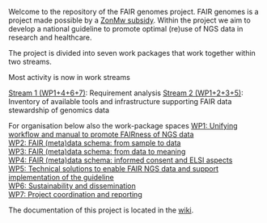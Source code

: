 Welcome to the repository of the FAIR genomes project. 
FAIR genomes is a project made possible by a [ZonMw subsidy](https://www.zonmw.nl/nl/onderzoek-resultaten/geneesmiddelen/programmas/project-detail/personalised-medicine/fair-genomes-a-national-guideline-to-promote-optimal-reuse-of-ngs-data-in-research-and-healthcare/verslagen/). Within the project we aim to develop a national guideline to promote optimal (re)use of NGS data in research and healthcare.

The project is divided into seven work packages that work together within two streams.

Most activity is now in work streams

[Stream 1 (WP1+4+6+7)](https://github.com/fairgenomes/wiki/wiki/requirements): Requirement analysis
[Stream 2 (WP1+2+3+5)](https://github.com/fairgenomes/wiki/wiki/Stream2): Inventory of available tools and infrastructure supporting FAIR data stewardship of genomics data

For organisation below also the work-package spaces
[WP1: Unifying workflow and manual to promote FAIRness of NGS data](https://github.com/fairgenomes/wiki/wiki/WP1)  
[WP2: FAIR (meta)data schema: from sample to data](https://github.com/fairgenomes/wiki/wiki/WP2)  
[WP3: FAIR (meta)data schema: from data to meaning](https://github.com/fairgenomes/wiki/wiki/WP3)  
[WP4: FAIR (meta)data schema: informed consent and ELSI aspects](https://github.com/fairgenomes/wiki/wiki/WP4)  
[WP5: Technical solutions to enable FAIR NGS data and support implementation of the guideline](https://github.com/fairgenomes/wiki/wiki/WP5)  
[WP6: Sustainability and dissemination](https://github.com/fairgenomes/wiki/wiki/WP6)  
[WP7: Project coordination and reporting ](https://github.com/fairgenomes/wiki/wiki/WP7)  

The documentation of this project is located in the [wiki](https://github.com/fairgenomes/information/wiki).
